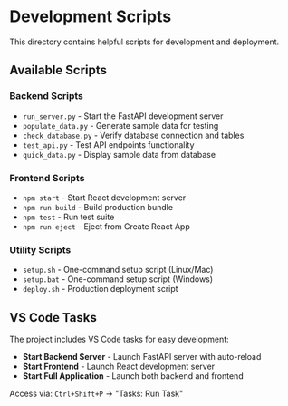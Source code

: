 # Development Scripts

This directory contains helpful scripts for development and deployment.

## Available Scripts

### Backend Scripts
- `run_server.py` - Start the FastAPI development server
- `populate_data.py` - Generate sample data for testing
- `check_database.py` - Verify database connection and tables
- `test_api.py` - Test API endpoints functionality
- `quick_data.py` - Display sample data from database

### Frontend Scripts
- `npm start` - Start React development server
- `npm run build` - Build production bundle
- `npm test` - Run test suite
- `npm run eject` - Eject from Create React App

### Utility Scripts
- `setup.sh` - One-command setup script (Linux/Mac)
- `setup.bat` - One-command setup script (Windows)
- `deploy.sh` - Production deployment script

## VS Code Tasks

The project includes VS Code tasks for easy development:

- **Start Backend Server** - Launch FastAPI server with auto-reload
- **Start Frontend** - Launch React development server
- **Start Full Application** - Launch both backend and frontend

Access via: `Ctrl+Shift+P` → "Tasks: Run Task"
